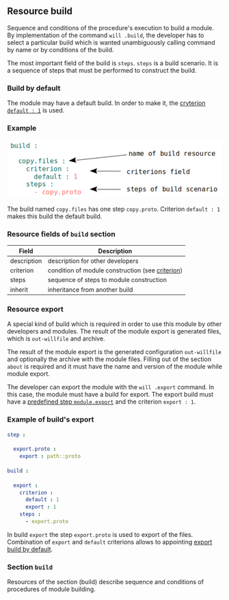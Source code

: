 ## Resource build

Sequence and conditions of the procedure's execution to build a module. By implementation of the command <code>will .build</code>, the developer has to select a particular build which is wanted unambiguously calling command by name or by conditions of the build.

The most important field of the build is `steps`. `steps` is a build scenario. It is a sequence of steps that must be performed to construct the build.

### Build by default

The module may have a default build. In order to make it, the [cryterion `default : 1`](Criterions.md) is used.

### Example

![section.build.png](../../images/section.build.png)

The build named `copy.files` has one step `copy.proto`. Criterion `default : 1` makes this build the default build.

### Resource fields of `build` section

| Field       | Description                                                       |
|-------------|-------------------------------------------------------------------|
| description | description for other developers                                  |
| criterion   | condition of module construction (see [criterion](Criterions.md)) |
| steps       | sequence of steps to module construction                          |
| inherit     | inheritance from another build                                    |

### Resource export

A special kind of build which is required in order to use this module by other developers and modules. The result of the module export is generated files, which is <code>out-willfile</code> and archive.

The result of the module export is the generated configuration `out-willfile`  and optionally the archive with the module files. Filling out of the section `about` is required and it must have the name and version of the module while module export.

The developer can export the module with the `will .export` command. In this case, the module must have a build for export. The export build must have a [predefined step `module.export`](ResourceStep.md#Predefined-step-predefinedexport) and the criterion `export : 1`.

### Example of build's export

```yaml
step :

  export.proto :
    export : path::proto

build :

  export :
    criterion :
      default : 1
      export : 1
    steps :
      - export.proto
```

In build `export` the step `export.proto` is used to export of the files. Combination of `export` and `default` criterions allows to appointing [export build by default](Criterions.md#Criterion-of-the-build-for-the-export).

### Section <code>build</code>

Resources of the section (build) describe sequence and conditions of procedures of module building.
